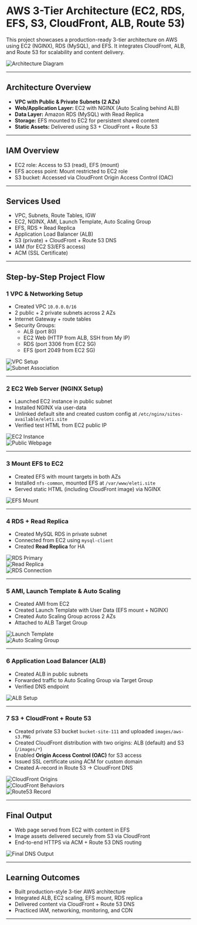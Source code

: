 # AWS 3-Tier Architecture (EC2, RDS, EFS, S3, CloudFront, ALB, Route 53)

This project showcases a production-ready 3-tier architecture on AWS using EC2 (NGINX), RDS (MySQL), and EFS. It integrates CloudFront, ALB, and Route 53 for scalability and content delivery.

![Architecture Diagram](architecture-diagram/3-tier-architecture.png)

---

##  Architecture Overview

- **VPC with Public & Private Subnets (2 AZs)**
- **Web/Application Layer:** EC2 with NGINX (Auto Scaling behind ALB)
- **Data Layer:** Amazon RDS (MySQL) with Read Replica
- **Storage:** EFS mounted to EC2 for persistent shared content
- **Static Assets:** Delivered using S3 + CloudFront + Route 53

---

##  IAM Overview

- EC2 role: Access to S3 (read), EFS (mount)
- EFS access point: Mount restricted to EC2 role
- S3 bucket: Accessed via CloudFront Origin Access Control (OAC)

---

##  Services Used

- VPC, Subnets, Route Tables, IGW
- EC2, NGINX, AMI, Launch Template, Auto Scaling Group
- EFS, RDS + Read Replica
- Application Load Balancer (ALB)
- S3 (private) + CloudFront + Route 53 DNS
- IAM (for EC2 S3/EFS access)
- ACM (SSL Certificate)

---

##  Step-by-Step Project Flow

### 1️ VPC & Networking Setup

- Created VPC `10.0.0.0/16`
- 2 public + 2 private subnets across 2 AZs
- Internet Gateway + route tables
- Security Groups:
  - ALB (port 80)
  - EC2 Web (HTTP from ALB, SSH from My IP)
  - RDS (port 3306 from EC2 SG)
  - EFS (port 2049 from EC2 SG)

![VPC Setup](images/vpc-setup.png)  
![Subnet Association](images/public-route-subnetassociation.png)

---

### 2️ EC2 Web Server (NGINX Setup)

- Launched EC2 instance in public subnet
- Installed NGINX via user-data
- Unlinked default site and created custom config at `/etc/nginx/sites-available/eleti.site`
- Verified test HTML from EC2 public IP

![EC2 Instance](images/ec2-running.png)  
![Public Webpage](images/public-ipaddress.png)

---

### 3️ Mount EFS to EC2

- Created EFS with mount targets in both AZs
- Installed `nfs-common`, mounted EFS at `/var/www/eleti.site`
- Served static HTML (including CloudFront image) via NGINX

![EFS Mount](images/efs-mount.png)

---

### 4️ RDS + Read Replica

- Created MySQL RDS in private subnet
- Connected from EC2 using `mysql-client`
- Created **Read Replica** for HA

![RDS Primary](images/rds-primary.png)  
![Read Replica](images/read-replica.png)  
![RDS Connection](images/rds-connection.png)

---

### 5️ AMI, Launch Template & Auto Scaling

- Created AMI from EC2
- Created Launch Template with User Data (EFS mount + NGINX)
- Created Auto Scaling Group across 2 AZs
- Attached to ALB Target Group

![Launch Template](images/template-userdata.png)  
![Auto Scaling Group](images/auto-scalling-group.png)

---

### 6️ Application Load Balancer (ALB)

- Created ALB in public subnets
- Forwarded traffic to Auto Scaling Group via Target Group
- Verified DNS endpoint

![ALB Setup](images/app-alb.png)

---

### 7️ S3 + CloudFront + Route 53

- Created private S3 bucket `bucket-site-111` and uploaded `images/aws-s3.PNG`
- Created CloudFront distribution with two origins: ALB (default) and S3 (`/images/*`)
- Enabled **Origin Access Control (OAC)** for S3 access
- Issued SSL certificate using ACM for custom domain
- Created A-record in Route 53 → CloudFront DNS

![CloudFront Origins](images/origin-setups.png)  
![CloudFront Behaviors](images/behaviors-setup.png)  
![Route53 Record](images/route53-record.png)

---

##  Final Output

- Web page served from EC2 with content in EFS
- Image assets delivered securely from S3 via CloudFront
- End-to-end HTTPS via ACM + Route 53 DNS routing

![Final DNS Output](images/dns-output.png)

---

##  Learning Outcomes

- Built production-style 3-tier AWS architecture
- Integrated ALB, EC2 scaling, EFS mount, RDS replica
- Delivered content via CloudFront + Route 53 DNS
- Practiced IAM, networking, monitoring, and CDN

---



